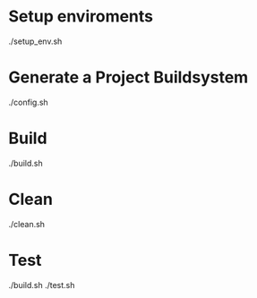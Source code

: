 # Setup enviroments
./setup_env.sh

# Generate a Project Buildsystem
./config.sh

# Build
./build.sh

# Clean
./clean.sh

# Test
./build.sh
./test.sh